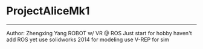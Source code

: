 # ProjectAliceMk1
--------------------------------------------------------------
Author: Zhengxing Yang
ROBOT w/ VR @ ROS
Just start for hobby
haven't add ROS yet
use solidworks 2014 for modeling
use V-REP for sim
